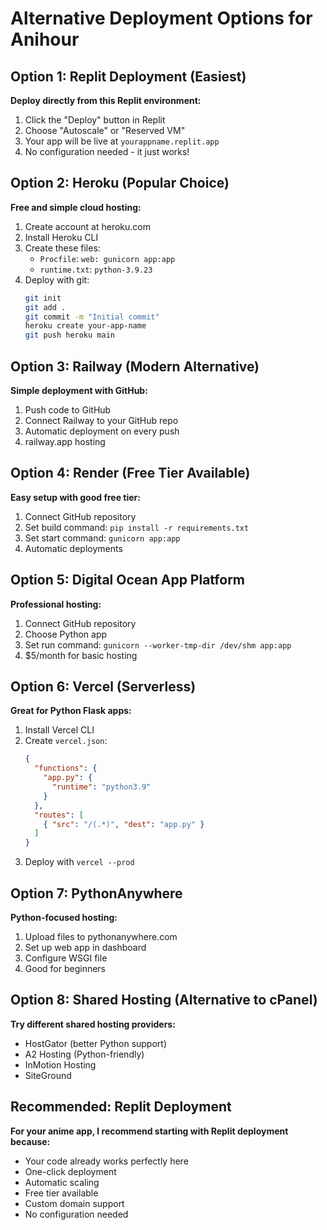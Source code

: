 # Alternative Deployment Options for Anihour

## Option 1: Replit Deployment (Easiest)
**Deploy directly from this Replit environment:**
1. Click the "Deploy" button in Replit
2. Choose "Autoscale" or "Reserved VM"
3. Your app will be live at `yourappname.replit.app`
4. No configuration needed - it just works!

## Option 2: Heroku (Popular Choice)
**Free and simple cloud hosting:**
1. Create account at heroku.com
2. Install Heroku CLI
3. Create these files:
   - `Procfile`: `web: gunicorn app:app`
   - `runtime.txt`: `python-3.9.23`
4. Deploy with git:
   ```bash
   git init
   git add .
   git commit -m "Initial commit"
   heroku create your-app-name
   git push heroku main
   ```

## Option 3: Railway (Modern Alternative)
**Simple deployment with GitHub:**
1. Push code to GitHub
2. Connect Railway to your GitHub repo
3. Automatic deployment on every push
4. railway.app hosting

## Option 4: Render (Free Tier Available)
**Easy setup with good free tier:**
1. Connect GitHub repository
2. Set build command: `pip install -r requirements.txt`
3. Set start command: `gunicorn app:app`
4. Automatic deployments

## Option 5: Digital Ocean App Platform
**Professional hosting:**
1. Connect GitHub repository
2. Choose Python app
3. Set run command: `gunicorn --worker-tmp-dir /dev/shm app:app`
4. $5/month for basic hosting

## Option 6: Vercel (Serverless)
**Great for Python Flask apps:**
1. Install Vercel CLI
2. Create `vercel.json`:
   ```json
   {
     "functions": {
       "app.py": {
         "runtime": "python3.9"
       }
     },
     "routes": [
       { "src": "/(.*)", "dest": "app.py" }
     ]
   }
   ```
3. Deploy with `vercel --prod`

## Option 7: PythonAnywhere
**Python-focused hosting:**
1. Upload files to pythonanywhere.com
2. Set up web app in dashboard
3. Configure WSGI file
4. Good for beginners

## Option 8: Shared Hosting (Alternative to cPanel)
**Try different shared hosting providers:**
- HostGator (better Python support)
- A2 Hosting (Python-friendly)
- InMotion Hosting
- SiteGround

## Recommended: Replit Deployment
**For your anime app, I recommend starting with Replit deployment because:**
- Your code already works perfectly here
- One-click deployment
- Automatic scaling
- Free tier available
- Custom domain support
- No configuration needed